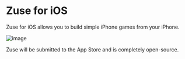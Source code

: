 Zuse for iOS
========

Zuse for iOS allows you to build simple iPhone games from your iPhone.

![image](http://d.pr/i/6B62/15tQ96WY.png)

Zuse will be submitted to the App Store and is completely open-source.
